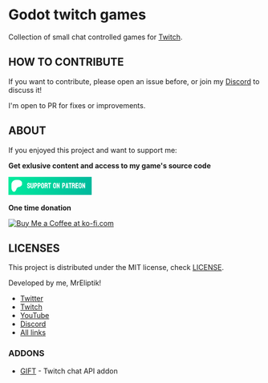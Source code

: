 # Godot twitch games

Collection of small chat controlled games for [Twitch](https://twitch.tv/mreliptik).


## HOW TO CONTRIBUTE

If you want to contribute, please open an issue before, or join my [Discord](https://discord.gg/83nFRPTP6t) to discuss it!

I'm open to PR for fixes or improvements.

## ABOUT

If you enjoyed this project and want to support me:

**Get exlusive content and access to my game's source code**

<a href='https://patreon.com/MrEliptik' target='_blank'><img height='36' style='border:0px;height:36px;' src='media/patreon.png' border='0' alt='Patreon link' /></a>

**One time donation**

<a href='https://ko-fi.com/H2H23ODS7' target='_blank'><img height='36' style='border:0px;height:36px;' src='https://cdn.ko-fi.com/cdn/kofi1.png?v=3' border='0' alt='Buy Me a Coffee at ko-fi.com' /></a>

## LICENSES

This project is distributed under the MIT license, check [LICENSE](LICENSE).

Developed by me, MrEliptik!

- [Twitter](https://twitter.com/mreliptik)
- [Twitch](https://twitch.tv/mreliptik)
- [YouTube](https://www.youtube.com/c/MrEliptik)
- [Discord](https://discord.gg/83nFRPTP6t)
- [All links](https://bento.me/mreliptik)

### ADDONS

- [GIFT](https://github.com/MennoMax/gift) - Twitch chat API addon
